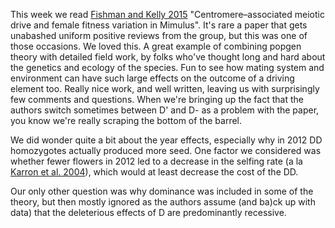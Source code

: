 This week we read [Fishman and Kelly 2015](http://onlinelibrary.wiley.com/doi/10.1111/evo.12661/abstract;jsessionid=0A4565C367B1ED7DA47A6F1989FF4009.f02t02) "Centromere–associated meiotic drive and female fitness variation in Mimulus".  It's rare a paper that gets unabashed uniform positive reviews from the group, but this was one of those occasions.  We loved this.  A great example of combining popgen theory with detailed field work, by folks who've thought long and hard about the genetics and ecology of the species.  Fun to see how mating system and environment can have such large effects on the outcome of a driving element too.  Really nice work, and well written, leaving us with surprisingly few comments and questions. When we're bringing up the fact that the authors switch sometimes between D' and D- as a problem with the paper, you know we're really scraping the bottom of the barrel.  

We did wonder quite a bit about the year effects, especially why in 2012 DD homozygotes actually produced more seed.  One factor we considered was whether fewer flowers in 2012 led to a decrease in the selfing rate (a la [Karron et al. 2004](http://www.ncbi.nlm.nih.gov/pubmed/14666135)), which would at least decrease the cost of the DD.

Our only other question was why dominance was included in some of the theory, but then mostly ignored as the authors assume (and ba)ck up with data) that the deleterious effects of D are predominantly recessive.
